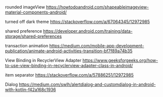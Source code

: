 
rounded imageView 
https://howtodoandroid.com/shapeableimageview-material-components-android/

turned off dark theme 
https://stackoverflow.com/a/67064345/12972985

shared preference
https://developer.android.com/training/data-storage/shared-preferences

transaction animation
https://medium.com/mobile-app-development-publication/animate-android-activities-transition-bf7f89a74b35

View Binding in RecyclerView Adapter 
https://www.geeksforgeeks.org/how-to-use-view-binding-in-recyclerview-adapter-class-in-android/

item separator
https://stackoverflow.com/a/57886251/12972985

Dialog
https://medium.com/swlh/alertdialog-and-customdialog-in-android-with-kotlin-f42a168c1936